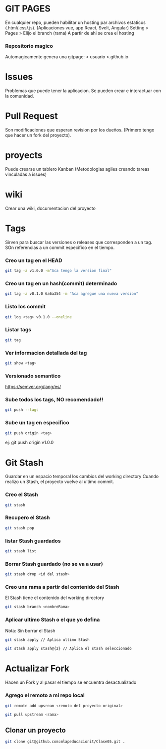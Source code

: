 # GIT PAGES
En cualquier repo, pueden habilitar un hosting par archivos estaticos (.html/.css/.js). (Aplicaciones vue, app React, Svelt, Angular)
Setting > Pages > Elijo el branch (rama)
A partir de ahi se crea el hosting

### Repositorio magico 
Automagicamente genera una gitpage: < usuario >.github.io

# Issues
Problemas que puede tener la aplicacion. Se pueden crear e interactuar con la comunidad.

# Pull Request
Son modificaciones que esperan revision por los dueños. (Primero tengo que hacer un fork del proyecto).

# proyects
Puede crearse un tablero Kanban (Metodologias agiles creando tareas vinculadas a issues)
 
 # wiki
 Crear una wiki, documentacion del proyecto

 # Tags
 Sirven para buscar las versiones o releases que corresponden a un tag. SOn referencias a un commit especifico en el tiempo.

### Creo un tag en el HEAD
 ```bash
 git tag -a v1.0.0 -m"Aca tengo la version final"
 ```
 ### Creo un tag en un hash(commit) determinado
 ```bash
 git tag -a v0.1.0 6a6a354 -m "Aca agregue una nueva version"
 ```

 ### Listo los commit
 ```bash
 git log <tag> v0.1.0 --oneline
 ```

 ### Listar tags
 ```bash
 git tag
 ```

 ### Ver informacion detallada del tag

 ```bash
 git show <tag>
 ```

 ### Versionado semantico
 https://semver.org/lang/es/

 ### Sube todos los tags, NO recomendado!!
 ```bash
 git push --tags
 ```

 ### Sube un tag en especifico
 ```bash
 git push origin <tag>
 ```
ej: git push origin v1.0.0

# Git Stash
Guardar en un espacio temporal los cambios del working directory
Cuando realizo un Stash, el proyecto vuelve al ultimo commit.

### Creo el Stash
```bash
git stash
```
### Recupero el Stash
```bash
git stash pop
```

### listar Stash guardados
```bash
git stash list
```
### Borrar Stash guardado (no se va a usar)
```bash
git stash drop <id del stash>
```

### Creo una rama a partir del contenido del Stash
El Stash tiene el contenido del working directory
```bash
git stash branch <nombreRama>
```
### Aplicar ultimo Stash o el que yo defina
Nota: Sin borrar el Stash
```bash
git stash apply // Aplica ultimo Stash
```
```bash
git stash apply stash@{2} // Aplica el stash seleccionado
```

# Actualizar Fork
Hacen un Fork y al pasar el tiempo se encuentra desactualizado

### Agrego el remoto a mi repo local
```bash
git remote add upsream <remoto del proyecto original>
```
```bash
git pull upstream <rama>
```
## Clonar un proyecto
```bash
git clone git@github.com:mlapeducacionit/Clase05.git .
```


